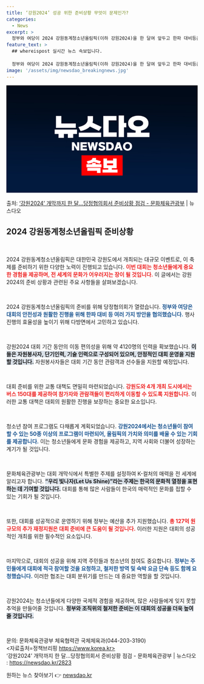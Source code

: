 ```yaml
---
title: ‘강원2024’ 성공 위한 준비상황 무엇이 문제인가?
categories:
  - News
excerpt: >
  정부와 여당이 2024 강원동계청소년올림픽(이하 강원2024)을 한 달여 앞두고 한파 대비등준비 상황을 공동…
feature_text: >
  ## whereispost 실시간 뉴스 속보입니다.

  정부와 여당이 2024 강원동계청소년올림픽(이하 강원2024)을 한 달여 앞두고 한파 대비등준비 상황을 공동…
image: '/assets/img/newsdao_breakingnews.jpg'
---
```


![뉴스다오 속보](/assets/img/newsdao_breakingnews.jpg)

<p>출처: <a href="https://newsdao.kr/2823" rel="dofollow">‘강원2024’ 개막까지 한 달…당정협의회서 준비상황 점검 - 문화체육관광부</a> | 뉴스다오</p>

<h2 data-ke-size="size26">2024 강원동계청소년올림픽 준비상황</h2>

<p data-ke-size="size16">&nbsp;</p>

2024 강원동계청소년올림픽은 대한민국 강원도에서 개최되는 대규모 이벤트로, 이 축제를 준비하기 위한 다양한 노력이 진행되고 있습니다. <b><span style="color: #ee2323;">이번 대회는 청소년들에게 중요한 경험을 제공하며, 전 세계의 문화가 어우러지는 장이 될 것입니다.</span></b> 이 글에서는 강원2024의 준비 상황과 관련된 주요 사항들을 살펴보겠습니다.

<p data-ke-size="size16">&nbsp;</p>

2024 강원동계청소년올림픽의 준비를 위해 당정협의회가 열렸습니다. <b><span style="color: #1a5490;">정부와 여당은 대회의 안전성과 원활한 진행을 위해 한파 대비 등 여러 가지 방안을 협의했습니다.</span></b> 행사 진행의 효율성을 높이기 위해 다방면에서 고민하고 있습니다. 

<p data-ke-size="size16">&nbsp;</p>

강원2024 대회 기간 동안의 이동 편의성을 위해 약 4120명의 인력을 확보했습니다. <b><span style="background-color: #21538527;">이들은 자원봉사자, 단기인력, 기술 인력으로 구성되어 있으며, 안정적인 대회 운영을 지원할 것입니다.</span></b> 자원봉사자들은 대회 기간 동안 관람객과 선수들을 지원할 예정입니다.

<p data-ke-size="size16">&nbsp;</p>

대회 준비를 위한 교통 대책도 면밀히 마련되었습니다. <b><span style="color: #ee2323;">강원도와 4개 개최 도시에서는 버스 150대를 제공하여 참가자와 관람객들이 편리하게 이동할 수 있도록 지원합니다.</span></b> 이러한 교통 대책은 대회의 원활한 진행을 보장하는 중요한 요소입니다.

<p data-ke-size="size16">&nbsp;</p>

청소년 참여 프로그램도 다채롭게 계획되었습니다. <b><span style="color: #1a5490;">강원2024에서는 청소년들이 참여할 수 있는 50종 이상의 프로그램이 마련되어, 올림픽의 가치와 의미를 배울 수 있는 기회를 제공합니다.</span></b> 이는 청소년들에게 문화 경험을 제공하고, 지역 사회와 더불어 성장하는 계기가 될 것입니다.

<p data-ke-size="size16">&nbsp;</p>

문화체육관광부는 대회 개막식에서 특별한 주제를 설정하여 K-컬처의 매력을 전 세계에 알리고자 합니다. <b><span style="background-color: #21538527;">“우리 빛나자(Let Us Shine)”라는 주제는 한국의 문화적 열정을 표현하는 데 기여할 것입니다.</span></b> 대회를 통해 많은 사람들이 한국의 매력적인 문화를 접할 수 있는 기회가 될 것입니다.

<p data-ke-size="size16">&nbsp;</p>

또한, 대회를 성공적으로 운영하기 위해 정부는 예산을 추가 지원했습니다. <b><span style="color: #ee2323;">총 127억 원 규모의 추가 재정지원은 대회 준비에 큰 도움이 될 것입니다.</span></b> 이러한 지원은 대회의 성공적인 개최를 위한 필수적인 요소입니다.

<p data-ke-size="size16">&nbsp;</p>

마지막으로, 대회의 성공을 위해 지역 주민들과 청소년의 참여도 중요합니다. <b><span style="color: #1a5490;">정부는 주민들에게 대회에 적극 참여할 것을 요청하고, 철저한 방역 및 숙박 요금 단속 등도 함께 요청했습니다.</span></b> 이러한 협조는 대회 분위기를 만드는 데 중요한 역할을 할 것입니다.

<p data-ke-size="size16">&nbsp;</p>

강원2024는 청소년들에게 다양한 국제적 경험을 제공하며, 많은 사람들에게 잊지 못할 추억을 만들어줄 것입니다. <b><span style="background-color: #21538527;">정부와 조직위의 철저한 준비는 이 대회의 성공을 더욱 높여 줄 것입니다.</span></b> 

<p data-ke-size="size16">&nbsp;</p>

문의: 문화체육관광부 체육협력관 국체체육과(044-203-3190)  
<자료출처=정책브리핑 https://www.korea.kr>  
‘강원2024’ 개막까지 한 달…당정협의회서 준비상황 점검 - 문화체육관광부 | 뉴스다오  : https://newsdao.kr/2823 

원하는 뉴스 찾아보기 👉 <a href="https://newsdao.kr" rel="dofollow">newsdao.kr</a>


